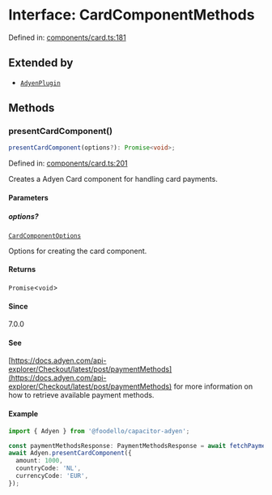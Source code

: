 # Interface: CardComponentMethods

Defined in: [components/card.ts:181](https://github.com/Fiksuruoka-fi/capacitor-adyen/blob/11440fe41a762b3d0bd5e9f1d1bfe680598119ee/src/definitions/components/card.ts#L181)

## Extended by

- [`AdyenPlugin`](AdyenPlugin.md)

## Methods

### presentCardComponent()

```ts
presentCardComponent(options?): Promise<void>;
```

Defined in: [components/card.ts:201](https://github.com/Fiksuruoka-fi/capacitor-adyen/blob/11440fe41a762b3d0bd5e9f1d1bfe680598119ee/src/definitions/components/card.ts#L201)

Creates a Adyen Card component for handling card payments.

#### Parameters

##### options?

[`CardComponentOptions`](CardComponentOptions.md)

Options for creating the card component.

#### Returns

`Promise`\<`void`\>

#### Since

7.0.0

#### See

[https://docs.adyen.com/api-explorer/Checkout/latest/post/paymentMethods](https://docs.adyen.com/api-explorer/Checkout/latest/post/paymentMethods) for more information on how to retrieve available payment methods.

#### Example

```typescript
import { Adyen } from '@foodello/capacitor-adyen';

const paymentMethodsResponse: PaymentMethodsResponse = await fetchPaymentMethodsFromYourServer();
await Adyen.presentCardComponent({
  amount: 1000,
  countryCode: 'NL',
  currencyCode: 'EUR',
});
